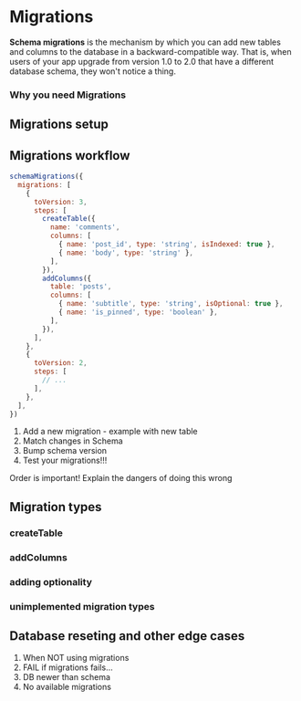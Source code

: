 # Migrations

**Schema migrations** is the mechanism by which you can add new tables and columns to the database in a backward-compatible way. That is, when users of your app upgrade from version 1.0 to 2.0 that have a different database schema, they won't notice a thing.




### Why you need Migrations

## Migrations setup



## Migrations workflow

```js
schemaMigrations({
  migrations: [
    {
      toVersion: 3,
      steps: [
        createTable({
          name: 'comments',
          columns: [
            { name: 'post_id', type: 'string', isIndexed: true },
            { name: 'body', type: 'string' },
          ],
        }),
        addColumns({
          table: 'posts',
          columns: [
            { name: 'subtitle', type: 'string', isOptional: true },
            { name: 'is_pinned', type: 'boolean' },
          ],
        }),
      ],
    },
    {
      toVersion: 2,
      steps: [
        // ...
      ],
    },
  ],
})
```

1. Add a new migration - example with new table
2. Match changes in Schema
3. Bump schema version
4. Test your migrations!!!

Order is important! Explain the dangers of doing this wrong

## Migration types

### createTable

### addColumns

### adding optionality

### unimplemented migration types

## Database reseting and other edge cases

1. When NOT using migrations
2. FAIL if migrations fails…
3. DB newer than schema
4. No available migrations
